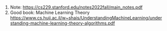 1. Note: https://cs229.stanford.edu/notes2022fall/main_notes.pdf
2. Good book: Machine Learning Theory </br>
https://www.cs.huji.ac.il/w~shais/UnderstandingMachineLearning/understanding-machine-learning-theory-algorithms.pdf
